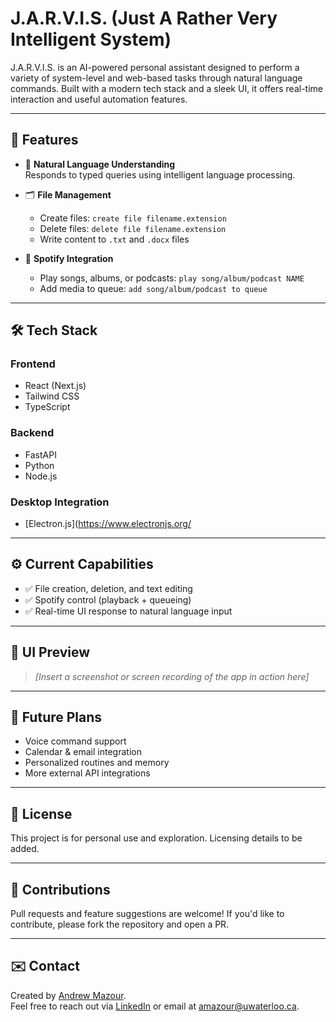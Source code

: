 # J.A.R.V.I.S. (Just A Rather Very Intelligent System)

J.A.R.V.I.S. is an AI-powered personal assistant designed to perform a variety of system-level and web-based tasks through natural language commands. Built with a modern tech stack and a sleek UI, it offers real-time interaction and useful automation features.

---

## 🚀 Features

- 🧠 **Natural Language Understanding**  
  Responds to typed queries using intelligent language processing.

- 🗂️ **File Management**  
  - Create files: `create file filename.extension`  
  - Delete files: `delete file filename.extension`  
  - Write content to `.txt` and `.docx` files

- 🎵 **Spotify Integration**  
  - Play songs, albums, or podcasts: `play song/album/podcast NAME`  
  - Add media to queue: `add song/album/podcast to queue`

---

## 🛠 Tech Stack

### Frontend
- React (Next.js)
- Tailwind CSS
- TypeScript

### Backend
- FastAPI
- Python
- Node.js

### Desktop Integration
- [Electron.js](https://www.electronjs.org/

---

## ⚙️ Current Capabilities

- ✅ File creation, deletion, and text editing
- ✅ Spotify control (playback + queueing)
- ✅ Real-time UI response to natural language input

---

## 📸 UI Preview

> _[Insert a screenshot or screen recording of the app in action here]_

---


## 📌 Future Plans

- Voice command support  
- Calendar & email integration  
- Personalized routines and memory  
- More external API integrations

---

## 📄 License

This project is for personal use and exploration. Licensing details to be added.

---

## 🤝 Contributions

Pull requests and feature suggestions are welcome! If you'd like to contribute, please fork the repository and open a PR.

---

## ✉️ Contact

Created by [Andrew Mazour](https://github.com/Andrew-Mazour).  
Feel free to reach out via [LinkedIn](https://linkedin.com/in/andrew-mazour) or email at amazour@uwaterloo.ca.
